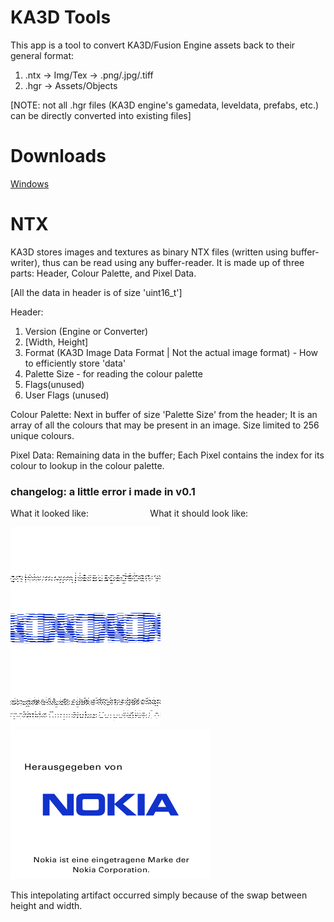 # KA3D Tools
This app is a tool to convert KA3D/Fusion Engine assets back to their general format:

1. .ntx -> Img/Tex -> .png/.jpg/.tiff
2. .hgr -> Assets/Objects

[NOTE: not all .hgr files (KA3D engine's gamedata, leveldata, prefabs, etc.) can be directly converted into existing files]

# Downloads
[Windows](https://github.com/sb-nes/KA3D_Tools/releases/tag/v0.1.5-beta-release)

# NTX
KA3D stores images and textures as binary NTX files (written using buffer-writer), thus can be read using any buffer-reader.
It is made up of three parts: Header, Colour Palette, and Pixel Data.

[All the data in header is of size 'uint16_t']

Header: 
1. Version (Engine or Converter)
2. [Width, Height]
3. Format (KA3D Image Data Format | Not the actual image format) - How to efficiently store 'data'
4. Palette Size - for reading the colour palette
5. Flags(unused)
6. User Flags (unused)

Colour Palette: Next in buffer of size 'Palette Size' from the header; It is an array of all the colours that may be present in an image. Size limited to 256 unique colours.

Pixel Data: Remaining data in the buffer; Each Pixel contains the index for its colour to lookup in the colour palette.


### changelog: a little error i made in v0.1

What it looked like: &nbsp; &nbsp; &nbsp; &nbsp; &nbsp; &nbsp; &nbsp; &nbsp; &nbsp; &nbsp; &nbsp; &nbsp; What it should look like:

![Error Png](./Files/nokia_splash_de_error.png)
![Fixed Png](./Files/nokia_splash_de_fixed.png)

This intepolating artifact occurred simply because of the swap between height and width.
